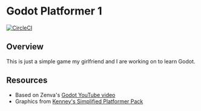 # Godot Platformer 1

[![CircleCI](https://circleci.com/gh/mtlynch/godot-platformer-1.svg?style=svg)](https://circleci.com/gh/mtlynch/godot-platformer-1)

## Overview

This is just a simple game my girlfriend and I are working on to learn Godot.

## Resources

* Based on Zenva's [Godot YouTube video](https://www.youtube.com/watch?v=QftpPI5iYrY)
* Graphics from [Kenney's Simplified Platformer Pack](https://kenney.nl/assets/simplified-platformer-pack)

